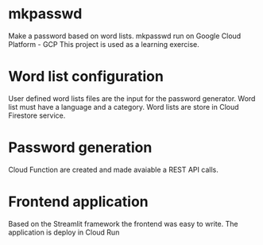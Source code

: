 # mkpasswd
Make a password based on word lists.
mkpasswd run on Google Cloud Platform - GCP
This project is used as a learning exercise.

# Word list configuration
User defined word lists files are the input for the password generator. Word list must have a language and a category.
Word lists are store in Cloud Firestore service.

# Password generation
Cloud Function are created and made avaiable a REST API calls.

# Frontend application
Based on the Streamlit framework the frontend was easy to write. The application is deploy in Cloud Run
